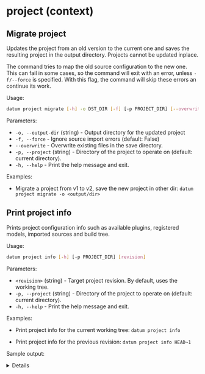 # project (context)

<a id="project-migrate"></a>
## Migrate project

Updates the project from an old version to the current one and saves the
resulting project in the output directory. Projects cannot be updated
inplace.

The command tries to map the old source configuration to the new one.
This can fail in some cases, so the command will exit with an error,
unless `-f/--force` is specified. With this flag, the command will
skip these errors an continue its work.

Usage:

``` bash
datum project migrate [-h] -o DST_DIR [-f] [-p PROJECT_DIR] [--overwrite]
```

Parameters:
- `-o, --output-dir` (string) - Output directory for the updated project
- `-f, --force` - Ignore source import errors (default: False)
- `--overwrite` - Overwrite existing files in the save directory.
- `-p, --project` (string) - Directory of the project to operate on
  (default: current directory).
- `-h, --help` - Print the help message and exit.

Examples:
- Migrate a project from v1 to v2, save the new project in other dir:
`datum project migrate -o <output/dir>`

<a id="project-info"></a>
## Print project info

Prints project configuration info such as available plugins, registered models,
imported sources and build tree.

Usage:

``` bash
datum project info [-h] [-p PROJECT_DIR] [revision]
```

Parameters:
- `<revision>` (string) - Target project revision. By default,
  uses the working tree.
- `-p, --project` (string) - Directory of the project to operate on
  (default: current directory).
- `-h, --help` - Print the help message and exit.

Examples:
- Print project info for the current working tree:
`datum project info`

- Print project info for the previous revision:
`datum project info HEAD~1`

Sample output:

<details>

```
Project:
  location: /test_proj

Plugins:
  extractors: ade20k2017, ade20k2020, camvid, cifar, cityscapes, coco, coco_captions, coco_image_info, coco_instances, coco_labels, coco_panoptic, coco_person_keypoints, coco_stuff, cvat, datumaro, icdar_text_localization, icdar_text_segmentation, icdar_word_recognition, image_dir, image_zip, imagenet, imagenet_txt, kitti, kitti_detection, kitti_raw, kitti_segmentation, label_me, lfw, market1501, mnist, mnist_csv, mot_seq, mots, mots_png, open_images, sly_pointcloud, tf_detection_api, vgg_face2, voc, voc_action, voc_classification, voc_detection, voc_layout, voc_segmentation, wider_face, yolo, yolo_ultralytics

  converters: camvid, mot_seq_gt, coco_captions, coco, coco_image_info, coco_instances, coco_labels, coco_panoptic, coco_person_keypoints, coco_stuff, kitti, kitti_detection, kitti_segmentation, icdar_text_localization, icdar_text_segmentation, icdar_word_recognition, lfw, datumaro, open_images, image_zip, cifar, yolo, voc_action, voc_classification, voc, voc_detection, voc_layout, voc_segmentation, tf_detection_api, label_me, mnist, cityscapes, mnist_csv, kitti_raw, wider_face, vgg_face2, sly_pointcloud, mots_png, image_dir, imagenet_txt, market1501, imagenet, cvat, yolo_ultralytics

  launchers:

Models:

Sources:
  'source-2':
    format: voc
    url: /datasets/pascal/VOC2012
    location: /test_proj/source-2/
    options: {}
    hash: 3eb282cdd7339d05b75bd932a1fd3201
    stages:
      'root':
        type: source
        hash: 3eb282cdd7339d05b75bd932a1fd3201
  'source-3':
    format: imagenet
    url: /datasets/imagenet/ILSVRC2012_img_val/train
    location: /test_proj/source-3/
    options: {}
    hash: e47804a3ec1a54c9b145e5f1007ec72f
    stages:
      'root':
        type: source
        hash: e47804a3ec1a54c9b145e5f1007ec72f
```

</details>

